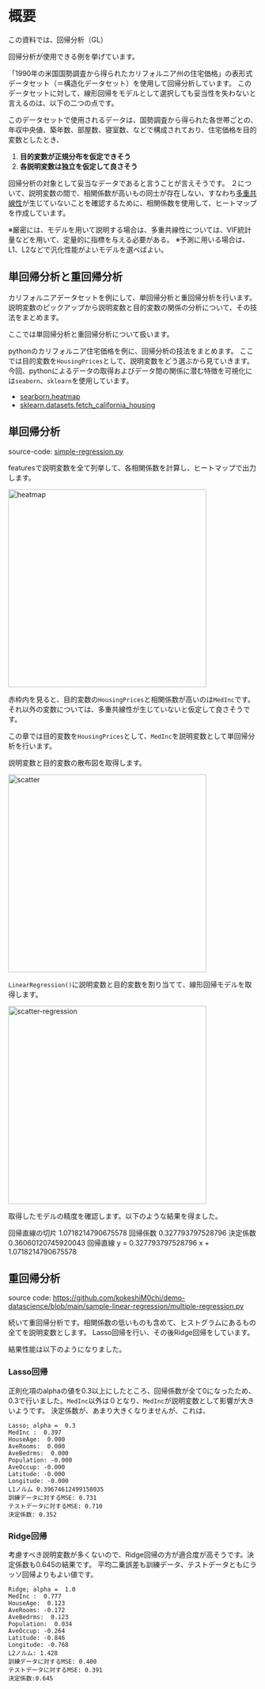 # 概要

この資料では、回帰分析（GL）

回帰分析が使用できる例を挙げています。

「1990年の米国国勢調査から得られたカリフォルニア州の住宅価格」の表形式データセット（＝構造化データセット）を使用して回帰分析しています。
このデータセットに対して、線形回帰をモデルとして選択しても妥当性を失わないと言えるのは、以下の二つの点です。

このデータセットで使用されるデータは、国勢調査から得られた各世帯ごとの、年収中央値、築年数、部屋数、寝室数、などで構成されており、住宅価格を目的変数としたとき、
1. **目的変数が正規分布を仮定できそう**
2. **各説明変数は独立を仮定して良さそう**

回帰分析の対象として妥当なデータであると言うことが言えそうです。
２について、説明変数の間で、相関係数が高いもの同士が存在しない、すなわち<u>多重共線性</u>が生じていないことを確認するために、相関係数を使用して、ヒートマップを作成しています。

※厳密には、モデルを用いて説明する場合は、多重共線性については、VIF統計量などを用いて、定量的に指標を与える必要がある。
※予測に用いる場合は、L1、L2などで汎化性能がよいモデルを選べばよい。

## 単回帰分析と重回帰分析

カリフォルニアデータセットを例にして、単回帰分析と重回帰分析を行います。
説明変数のピックアップから説明変数と目的変数の関係の分析について、その技法をまとめます。

ここでは単回帰分析と重回帰分析について扱います。

pythonのカリフォルニア住宅価格を例に、回帰分析の技法をまとめます。
ここでは目的変数を`HousingPrices`として、説明変数をどう選ぶから見ていきます。
今回、pythonによるデータの取得およびデータ間の関係に潜む特徴を可視化には`seaborn`、`sklearn`を使用しています。

- [searborn.heatmap](https://seaborn.pydata.org/generated/seaborn.heatmap.html)
- [sklearn.datasets.fetch_california_housing](https://scikit-learn.org/stable/modules/generated/sklearn.datasets.fetch_california_housing.html)

## 単回帰分析

source-code: [simple-regression.py](https://github.com/kokeshiM0chi/demo-datascience/blob/main/sample-linear-regression/simple-regression.py)

featuresで説明変数を全て列挙して、各相関係数を計算し、ヒートマップで出力します。

<img width="400" alt="heatmap" src="https://github.com/user-attachments/assets/e0f7d023-8d7d-42c6-a629-00db23e663fd">

赤枠内を見ると、目的変数の`HousingPrices`と相関係数が高いのは`MedInc`です。それ以外の変数については、多重共線性が生じていないと仮定して良さそうです。

この章では目的変数を`HousingPrices`として、`MedInc`を説明変数として単回帰分析を行います。

説明変数と目的変数の散布図を取得します。

<img width="400" alt="scatter" src="https://github.com/user-attachments/assets/6790363a-33bf-4900-a408-1146e672c465">

`LinearRegression()`に説明変数と目的変数を割り当てて、線形回帰モデルを取得します。

<img width="400" alt="scatter-regression" src="https://github.com/user-attachments/assets/70d81a5f-2e12-45e0-a6c3-fb4706cb2983">

取得したモデルの精度を確認します。以下のような結果を得ました。

回帰直線の切片 1.0718214790675578
回帰係数 0.327793797528796
決定係数 0.36060120745920043
回帰直線 y =  0.327793797528796 x +  1.0718214790675578

## 重回帰分析

source code: https://github.com/kokeshiM0chi/demo-datascience/blob/main/sample-linear-regression/multiple-regression.py

続いて重回帰分析です。相関係数の低いものも含めて、ヒストグラムにあるもの全てを説明変数とします。
Lasso回帰を行い、その後Ridge回帰をしています。

結果性能は以下のようになりました。

### Lasso回帰

正則化項のalphaの値を0.3以上にしたところ、回帰係数が全て0になったため、0.3で行いました。`MedInc`以外は０となり、`MedInc`が説明変数として影響が大きいようです。
決定係数が、あまり大きくなりませんが、これは、

```
Lasso; alpha =  0.3
MedInc :  0.397
HouseAge:  0.000
AveRooms:  0.000
AveBedrms:  0.000
Population: -0.000
AveOccup: -0.000
Latitude: -0.000
Longitude: -0.000
L1ノルム 0.39674612499158035
訓練データに対するMSE: 0.731
テストデータに対するMSE: 0.710
決定係数: 0.352
```

### Ridge回帰

考慮すべき説明変数が多くないので、Ridge回帰の方が適合度が高そうです。決定係数も0.645の結果です。
平均二乗誤差も訓練データ、テストデータともにラッソ回帰よりもよい値です。

```
Ridge; alpha =  1.0
MedInc :  0.777
HouseAge:  0.123
AveRooms: -0.172
AveBedrms:  0.123
Population:  0.034
AveOccup: -0.264
Latitude: -0.846
Longitude: -0.768
L2ノルム: 1.428
訓練データに対するMSE: 0.400
テストデータに対するMSE: 0.391
決定係数:0.645
```





